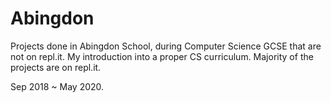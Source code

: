 # Abingdon

 Projects done in Abingdon School, during Computer Science GCSE that are not on repl.it. My introduction into a proper CS curriculum. Majority of the projects are on repl.it. 
 
 Sep 2018 ~ May 2020.
